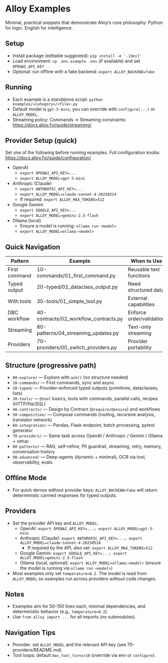 # Alloy Examples

Minimal, practical snippets that demonstrate Alloy’s core philosophy:
Python for logic. English for intelligence.

## Setup
- Install package (editable suggested): `pip install -e '.[dev]'`
- Load environment: `cp .env.example .env` (if available) and set `OPENAI_API_KEY`
- Optional: run offline with a fake backend: `export ALLOY_BACKEND=fake`

## Running
- Each example is a standalone script: `python examples/<category>/<file>.py`
- Default model is `gpt-5-mini`; you can override with `configure(...)` or `ALLOY_MODEL`.
- Streaming policy: Commands → Streaming constraints: https://docs.alloy.fyi/guide/streaming/

## Provider Setup (quick)

Set one of the following before running examples. Full configuration knobs: https://docs.alloy.fyi/guide/configuration/

- OpenAI
  - `export OPENAI_API_KEY=...`
  - `export ALLOY_MODEL=gpt-5-mini`
- Anthropic (Claude)
  - `export ANTHROPIC_API_KEY=...`
  - `export ALLOY_MODEL=claude-sonnet-4-20250514`
  - If required: `export ALLOY_MAX_TOKENS=512`
- Google Gemini
  - `export GOOGLE_API_KEY=...`
  - `export ALLOY_MODEL=gemini-2.5-flash`
- Ollama (local)
  - Ensure a model is running: `ollama run <model>`
  - `export ALLOY_MODEL=ollama:<model>`

## Quick Navigation

| Pattern        | Example                                   | When to Use               |
|----------------|-------------------------------------------|---------------------------|
| First command  | 10-commands/01_first_command.py           | Reusable text functions   |
| Typed output   | 20-typed/02_dataclass_output.py           | Need structured data      |
| With tools     | 30-tools/01_simple_tool.py                | External capabilities     |
| DBC workflow   | 40-contracts/02_workflow_contracts.py     | Enforce order/validation  |
| Streaming      | 80-patterns/04_streaming_updates.py       | Text-only streaming       |
| Providers      | 70-providers/00_switch_providers.py       | Provider portability      |

## Structure (progressive path)
- `00-explore/` — Explore with `ask()` (no structure needed)
- `10-commands/` — First commands, sync and async
- `20-typed/` — Provider-enforced typed outputs (primitives, dataclasses, lists)
- `30-tools/` — `@tool` basics, tools with commands, parallel calls, recipes (HTTP/file/SQL)
- `40-contracts/` — Design by Contract (`@require/@ensure`) and workflows
- `50-composition/` — Compose commands (routing, recursive analysis, translator network)
- `60-integration/` — Pandas, Flask endpoint, batch processing, pytest generator
- `70-providers/` — Same task across OpenAI / Anthropic / Gemini / Ollama + setup
- `80-patterns/` — RAG, self-refine, PII guardrail, streaming, retry, memory, conversation history
- `90-advanced/` — Deep-agents (dynamic + minimal), OCR via tool, observability, evals

## Offline Mode
- For quick demos without provider keys: `ALLOY_BACKEND=fake` will return deterministic canned responses for typed outputs.

## Providers
- Set the provider API key and `ALLOY_MODEL`:
  - OpenAI: `export OPENAI_API_KEY=...; export ALLOY_MODEL=gpt-5-mini`
  - Anthropic (Claude): `export ANTHROPIC_API_KEY=...; export ALLOY_MODEL=claude-sonnet-4-20250514`
    - If required by the API, also set: `export ALLOY_MAX_TOKENS=512`
  - Google Gemini: `export GOOGLE_API_KEY=...; export ALLOY_MODEL=gemini-2.5-flash`
  - Ollama (local, optional): `export ALLOY_MODEL=ollama:<model>` (ensure the model is running via `ollama run <model>`)
- Most examples only set `temperature=0.2`. The model is read from `ALLOY_MODEL` so examples run across providers without code changes.

## Notes
- Examples aim for 50–150 lines each, minimal dependencies, and deterministic behavior (e.g., `temperature=0.2`).
- Use `from alloy import ...` for all imports (no submodules).

## Navigation Tips
- Provider: set `ALLOY_MODEL` and the relevant API key (see 70-providers/README.md).
- Tool loops: default `max_tool_turns=10` (override via env or `configure`).
